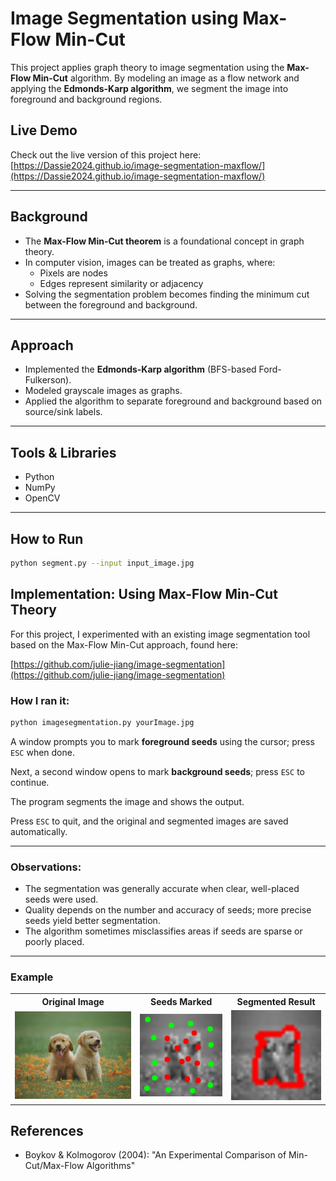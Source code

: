# Image Segmentation using Max-Flow Min-Cut

This project applies graph theory to image segmentation using the **Max-Flow Min-Cut** algorithm. By modeling an image as a flow network and applying the **Edmonds-Karp algorithm**, we segment the image into foreground and background regions.

## Live Demo

Check out the live version of this project here:  
[https://Dassie2024.github.io/image-segmentation-maxflow/](https://Dassie2024.github.io/image-segmentation-maxflow/)


---

## Background

- The **Max-Flow Min-Cut theorem** is a foundational concept in graph theory.
- In computer vision, images can be treated as graphs, where:
  - Pixels are nodes
  - Edges represent similarity or adjacency
- Solving the segmentation problem becomes finding the minimum cut between the foreground and background.

---

## Approach

- Implemented the **Edmonds-Karp algorithm** (BFS-based Ford-Fulkerson).
- Modeled grayscale images as graphs.
- Applied the algorithm to separate foreground and background based on source/sink labels.

---

## Tools & Libraries

- Python
- NumPy
- OpenCV

---

## How to Run

```bash
python segment.py --input input_image.jpg
```


## Implementation: Using Max-Flow Min-Cut Theory

For this project, I experimented with an existing image segmentation tool based on the Max-Flow Min-Cut approach, found here:

[https://github.com/julie-jiang/image-segmentation](https://github.com/julie-jiang/image-segmentation)

### How I ran it:

```bash
python imagesegmentation.py yourImage.jpg
```
A window prompts you to mark **foreground seeds** using the cursor; press `ESC` when done.

Next, a second window opens to mark **background seeds**; press `ESC` to continue.

The program segments the image and shows the output.

Press `ESC` to quit, and the original and segmented images are saved automatically.

---

### Observations:

- The segmentation was generally accurate when clear, well-placed seeds were used.
- Quality depends on the number and accuracy of seeds; more precise seeds yield better segmentation.
- The algorithm sometimes misclassifies areas if seeds are sparse or poorly placed.

---

### Example

<table>
  <tr>
    <th>Original Image</th>
    <th>Seeds Marked</th>
    <th>Segmented Result</th>
  </tr>
  <tr>
    <td><img src="docs/images/original.jpg" width="300"/></td>
    <td><img src="docs/images/seeds.jpg" width="200"/></td>
    <td><img src="docs/images/segmented.jpg" width="200"/></td>
  </tr>
</table>



## References

- Boykov & Kolmogorov (2004): "An Experimental Comparison of Min-Cut/Max-Flow Algorithms"

